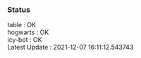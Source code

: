 ### Status


table : OK  
hogwarts : OK  
icy-bot : OK  
Latest Update : 2021-12-07 16:11:12.543743
